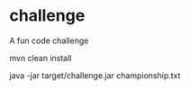 # challenge
A fun code challenge

mvn clean install

java -jar target/challenge.jar championship.txt
